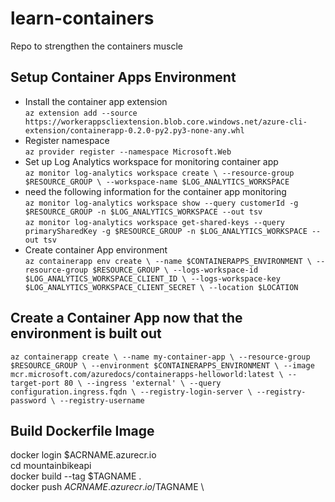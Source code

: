 # learn-containers
Repo to strengthen the containers muscle


## Setup Container Apps Environment
  - Install the container app extension \
  `az extension add --source https://workerappscliextension.blob.core.windows.net/azure-cli-extension/containerapp-0.2.0-py2.py3-none-any.whl`
  - Register namespace \
  `az provider register --namespace Microsoft.Web`
  - Set up Log Analytics workspace for monitoring container app \
  `az monitor log-analytics workspace create \
  --resource-group $RESOURCE_GROUP \
  --workspace-name $LOG_ANALYTICS_WORKSPACE`
  - need the following information for the container app monitoring \
  `az monitor log-analytics workspace show --query customerId -g $RESOURCE_GROUP -n $LOG_ANALYTICS_WORKSPACE --out tsv` \
  `az monitor log-analytics workspace get-shared-keys --query primarySharedKey -g $RESOURCE_GROUP -n $LOG_ANALYTICS_WORKSPACE --out tsv` 
 - Create container App environment \
 `az containerapp env create \
  --name $CONTAINERAPPS_ENVIRONMENT \
  --resource-group $RESOURCE_GROUP \
  --logs-workspace-id $LOG_ANALYTICS_WORKSPACE_CLIENT_ID \
  --logs-workspace-key $LOG_ANALYTICS_WORKSPACE_CLIENT_SECRET \
  --location $LOCATION`
  
## Create a Container App now that the environment is built out 
`az containerapp create \
  --name my-container-app \
  --resource-group $RESOURCE_GROUP \
  --environment $CONTAINERAPPS_ENVIRONMENT \
  --image mcr.microsoft.com/azuredocs/containerapps-helloworld:latest \
  --target-port 80 \
  --ingress 'external' \
  --query configuration.ingress.fqdn \
  --registry-login-server \
  --registry-password \
  --registry-username`

## Build Dockerfile Image
docker login $ACRNAME.azurecr.io \
cd mountainbikeapi \
docker build --tag $TAGNAME . \
docker push $ACRNAME.azurecr.io/$TAGNAME  \
